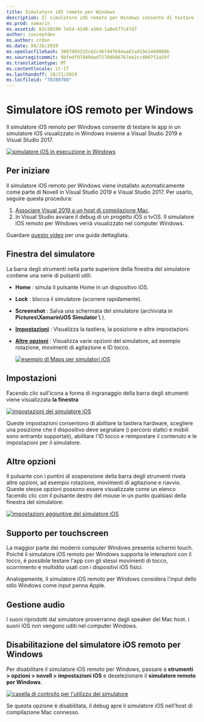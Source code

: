 ```yaml
---
title: Simulatore iOS remoto per Windows
description: Il simulatore iOS remoto per Windows consente di testare le app in un simulatore iOS visualizzato in Windows insieme a Visual Studio 2019.
ms.prod: xamarin
ms.assetid: 63c50190-7e54-4140-a30d-1a0e577c47d7
author: conceptdev
ms.author: crdun
ms.date: 04/26/2019
ms.openlocfilehash: 3067493315c62c46f44fb94aa61a919e1449080b
ms.sourcegitcommit: 9bfedf07940dad7270db86767eb2cc4007f2a59f
ms.translationtype: MT
ms.contentlocale: it-IT
ms.lasthandoff: 10/21/2019
ms.locfileid: "70289700"
---
```

# <a name="remoted-ios-simulator-for-windows"></a>Simulatore iOS remoto per Windows

Il simulatore iOS remoto per Windows consente di testare le app in un simulatore iOS visualizzato in Windows insieme a Visual Studio 2019 e Visual Studio 2017.

[![simulatore iOS in esecuzione in Windows](images/hero-sml.png "simulatore iOS in esecuzione in Windows")](images/hero.png#lightbox)

## <a name="getting-started"></a>Per iniziare

Il simulatore iOS remoto per Windows viene installato automaticamente come parte di Novell in Visual Studio 2019 e Visual Studio 2017. Per usarlo, seguire questa procedura:

1. [Associare Visual 2019 a un host di compilazione Mac](~/ios/get-started/installation/windows/connecting-to-mac/index.md).
2. In Visual Studio avviare il debug di un progetto iOS o tvOS. Il simulatore iOS remoto per Windows verrà visualizzato nel computer Windows.

Guardare [questo video](deploy.md) per una guida dettagliata.

## <a name="simulator-window"></a>Finestra del simulatore

La barra degli strumenti nella parte superiore della finestra del simulatore contiene una serie di pulsanti utili:

- **Home** : simula il pulsante Home in un dispositivo iOS.
- **Lock** : blocca il simulatore (scorrere rapidamente).
- **Screenshot** : Salva una schermata del simulatore (archiviata in **Pictures\Xamarin\iOS Simulator \\** ).
- [**Impostazioni**](#settings) : Visualizza la tastiera, la posizione e altre impostazioni.
- [**Altre opzioni**](#other-options) : Visualizza varie opzioni del simulatore, ad esempio rotazione, movimenti di agitazione e ID tocco.

    [![esempio di Maps per simulatori iOS](images/maps-app-sml.png "esempio di Maps per simulatori iOS")](images/maps-app.png#lightbox)

## <a name="settings"></a>Impostazioni

Facendo clic sull'icona a forma di ingranaggio della barra degli strumenti viene visualizzata **la finestra**

[![impostazioni del simulatore iOS](images/settings-sml.png "impostazioni del simulatore iOS")](images/settings.png#lightbox)

Queste impostazioni consentono di abilitare la tastiera hardware, scegliere una posizione che il dispositivo deve segnalare (i percorsi statici e mobili sono entrambi supportati), abilitare l'ID tocco e reimpostare il contenuto e le impostazioni per il simulatore.

## <a name="other-options"></a>Altre opzioni

Il pulsante con i puntini di sospensione della barra degli strumenti rivela altre opzioni, ad esempio rotazione, movimenti di agitazione e riavvio. Queste stesse opzioni possono essere visualizzate come un elenco facendo clic con il pulsante destro del mouse in un punto qualsiasi della finestra del simulatore:

[![impostazioni aggiuntive del simulatore iOS](images/more-sml.png "impostazioni aggiuntive del simulatore iOS")](images/more.png#lightbox)

## <a name="touchscreen-support"></a>Supporto per touchscreen

La maggior parte dei moderni computer Windows presenta schermi touch. Poiché il simulatore iOS remoto per Windows supporta le interazioni con il tocco, è possibile testare l'app con gli stessi movimenti di tocco, scorrimento e multidito usati con i dispositivi iOS fisici.

Analogamente, il simulatore iOS remoto per Windows considera l'input dello stilo Windows come input penna Apple.

## <a name="sound-handling"></a>Gestione audio

I suoni riprodotti dal simulatore proverranno dagli speaker del Mac host.
i suoni iOS non vengono uditi nel computer Windows.

## <a name="disabling-the-remoted-ios-simulator-for-windows"></a>Disabilitazione del simulatore iOS remoto per Windows

Per disabilitare il simulatore iOS remoto per Windows, passare a **strumenti > opzioni > novell > impostazioni iOS** e deselezionare il **simulatore remoto per Windows**.

[![casella di controllo per l'utilizzo del simulatore](images/options-sml.png "casella di controllo per l'utilizzo del simulatore")](images/options.png#lightbox)

Se questa opzione è disabilitata, il debug apre il simulatore iOS nell'host di compilazione Mac connesso.

